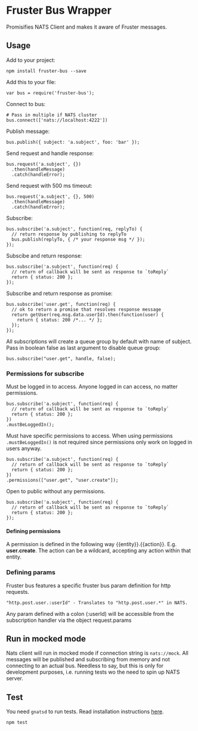 # Fruster Bus Wrapper

Promisifies NATS Client and makes it aware of Fruster messages.

## Usage

Add to your project:

    npm install fruster-bus --save

Add this to your file:

    var bus = require('fruster-bus');

Connect to bus:

    # Pass in multiple if NATS cluster
    bus.connect(['nats://localhost:4222'])

Publish message:

    bus.publish({ subject: 'a.subject', foo: 'bar' });

Send request and handle response:

    bus.request('a.subject', {})
      .then(handleMessage)
      .catch(handleError);

Send request with 500 ms timeout:

    bus.request('a.subject', {}, 500)
      .then(handleMessage)
      .catch(handleError);

Subscribe:

    bus.subscribe('a.subject', function(req, replyTo) {
      // return response by publishing to replyTo
      bus.publish(replyTo, { /* your response msg */ });
    });

Subscibe and return response:

    bus.subscribe('a.subject', function(req) {
      // return of callback will be sent as response to `toReply`
      return { status: 200 };
    });

Subscribe and return response as promise:

    bus.subscribe('user.get', function(req) {
      // ok to return a promise that resolves response message
      return getUser(req.msg.data.userId).then(function(user) {
        return { status: 200 /*... */ };
      });
    });

All subscriptions will create a queue group by default with name of subject. Pass in boolean false as last argument to disable queue group:

    bus.subscribe("user.get", handle, false);

### Permissions for subscribe

Must be logged in to access. Anyone logged in can access, no matter permissions.

    bus.subscribe('a.subject', function(req) {
      // return of callback will be sent as response to `toReply`
      return { status: 200 };
    })
    .mustBeLoggedIn();

Must have specific permissions to access. When using permissions `.mustBeLoggedIn()` is not required since permissions only work on logged in users anyway.

    bus.subscribe('a.subject', function(req) {
      // return of callback will be sent as response to `toReply`
      return { status: 200 };
    })
    .permissions(["user.get", "user.create"]);

Open to public without any permissions.

    bus.subscribe('a.subject', function(req) {
      // return of callback will be sent as response to `toReply`
      return { status: 200 };
    });

#### Defining permissions

A permission is defined in the following way {{entity}}.{{action}}. E.g. **user.create**.
The action can be a wildcard, accepting any action within that entity.

### Defining params

Fruster bus features a specific fruster bus param definition for http requests.

    "http.post.user.:userId" - Translates to "http.post.user.*" in NATS.

Any param defined with a colon (:userId) will be accessible from the subscription handler via the object request.params

## Run in mocked mode

Nats client will run in mocked mode if connection string is `nats://mock`. All messages will be published and subscribing from memory
and not connecting to an actual bus. Needless to say, but this is only for development purposes, i.e. running tests wo the need to
spin up NATS server.

## Test

You need `gnatsd` to run tests. Read installation instructions [here](http://nats.io/documentation/tutorials/gnatsd-install/).

    npm test
